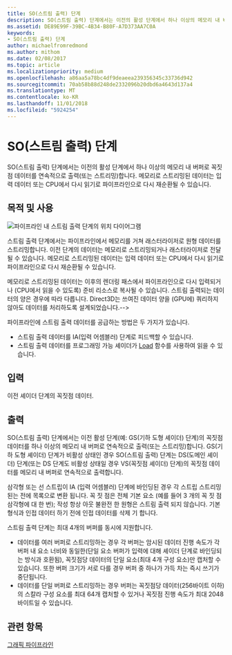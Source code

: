 ```yaml
---
title: SO(스트림 출력) 단계
description: SO(스트림 출력) 단계에서는 이전의 활성 단계에서 하나 이상의 메모리 내 버퍼로 꼭짓점 데이터를 연속적으로 출력(또는 스트리밍)합니다. 메모리로 스트리밍된 데이터는 입력 데이터 또는 CPU에서 다시 읽기로 파이프라인으로 다시 재순환될 수 있습니다.
ms.assetid: DE89E99F-39BC-4B34-B80F-A7D373AA7C0A
keywords:
- SO(스트림 출력) 단계
author: michaelfromredmond
ms.author: mithom
ms.date: 02/08/2017
ms.topic: article
ms.localizationpriority: medium
ms.openlocfilehash: a86aa5a78bc4df9deaeea239356345c33736d942
ms.sourcegitcommit: 70ab58b88d248de2332096b20dbd6a4643d137a4
ms.translationtype: MT
ms.contentlocale: ko-KR
ms.lasthandoff: 11/01/2018
ms.locfileid: "5924254"
---
```

# <a name="stream-output-so-stage"></a>SO(스트림 출력) 단계


SO(스트림 출력) 단계에서는 이전의 활성 단계에서 하나 이상의 메모리 내 버퍼로 꼭짓점 데이터를 연속적으로 출력(또는 스트리밍)합니다. 메모리로 스트리밍된 데이터는 입력 데이터 또는 CPU에서 다시 읽기로 파이프라인으로 다시 재순환될 수 있습니다.

## <a name="span-idpurposeandusesspanspan-idpurposeandusesspanspan-idpurposeandusesspanpurpose-and-uses"></a><span id="Purpose_and_uses"></span><span id="purpose_and_uses"></span><span id="PURPOSE_AND_USES"></span>목적 및 사용


![파이프라인 내 스트림 출력 단계의 위치 다이어그램](images/d3d10-pipeline-stages-so.png)

스트림 출력 단계에서는 파이프라인에서 메모리를 거쳐 래스터라이저로 원형 데이터를 스트리밍합니다. 이전 단계의 데이터는 메모리로 스트리밍되거나 래스터라이저로 전달될 수 있습니다. 메모리로 스트리밍된 데이터는 입력 데이터 또는 CPU에서 다시 읽기로 파이프라인으로 다시 재순환될 수 있습니다.

메모리로 스트리밍된 데이터는 이후의 렌더링 패스에서 파이프라인으로 다시 입력되거나 (CPU에서 읽을 수 있도록) 준비 리소스로 복사될 수 있습니다. 스트림 출력되는 데이터의 양은 경우에 따라 다릅니다. Direct3D는 쓰여진 데이터 양을 (GPU에) 쿼리하지 않아도 데이터를 처리하도록 설계되었습니다.--&gt;

파이프라인에 스트림 출력 데이터를 공급하는 방법은 두 가지가 있습니다.

-   스트림 출력 데이터를 IA(입력 어셈블러) 단계로 피드백할 수 있습니다.
-   스트림 출력 데이터를 프로그래밍 가능 셰이더가 [Load](https://msdn.microsoft.com/library/windows/desktop/bb509694) 함수를 사용하여 읽을 수 있습니다.

## <a name="span-idinputspanspan-idinputspanspan-idinputspaninput"></a><span id="Input"></span><span id="input"></span><span id="INPUT"></span>입력


이전 셰이더 단계의 꼭짓점 데이터.

## <a name="span-idoutputspanspan-idoutputspanspan-idoutputspanoutput"></a><span id="Output"></span><span id="output"></span><span id="OUTPUT"></span>출력


SO(스트림 출력) 단계에서는 이전 활성 단계(예: GS(기하 도형 셰이더) 단계)의 꼭짓점 데이터를 하나 이상의 메모리 내 버퍼로 연속적으로 출력(또는 스트리밍)합니다. GS(기하 도형 셰이더) 단계가 비활성 상태인 경우 SO(스트림 출력) 단계는 DS(도메인 셰이더) 단계(또는 DS 단계도 비활성 상태일 경우 VS(꼭짓점 셰이더) 단계)의 꼭짓점 데이터를 메모리 내 버퍼로 연속적으로 출력합니다.

삼각형 또는 선 스트립이 IA (입력 어셈블러) 단계에 바인딩된 경우 각 스트립 스트리밍된는 전에 목록으로 변환 됩니다. 꼭 짓 점은 전체 기본 요소 (예를 들어 3 개의 꼭 짓 점 삼각형에 대 한 번); 작성 항상 아웃 불완전 한 원형은 스트림 출력 되지 않습니다. 기본 형식과 인접 데이터 하기 전에 인접 데이터를 삭제 기 합니다.

스트림 출력 단계는 최대 4개의 버퍼를 동시에 지원합니다.

-   데이터를 여러 버퍼로 스트리밍하는 경우 각 버퍼는 암시된 데이터 진행 속도가 각 버퍼 내 요소 너비와 동일한(단일 요소 버퍼가 입력에 대해 셰이더 단계로 바인딩되는 방식과 호환됨), 꼭짓점당 데이터의 단일 요소(최대 4개 구성 요소)만 캡처할 수 있습니다. 또한 버퍼 크기가 서로 다를 경우 버퍼 중 하나가 가득 차는 즉시 쓰기가 중단됩니다.
-   데이터를 단일 버퍼로 스트리밍하는 경우 버퍼는 꼭짓점당 데이터(256바이트 이하)의 스칼라 구성 요소를 최대 64개 캡처할 수 있거나 꼭짓점 진행 속도가 최대 2048바이트일 수 있습니다.

## <a name="span-idrelated-topicsspanrelated-topics"></a><span id="related-topics"></span>관련 항목


[그래픽 파이프라인](graphics-pipeline.md)

 

 




